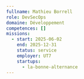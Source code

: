 ```yaml
---
fullname: Mathieu Borrell
role: DevSecOps
domaine: Développement
competences: []
missions:
  - start: 2025-06-02
    end: 2025-12-31
    status: service
    employer: UT7
    startups:
      - la-bonne-alternance
---
```

